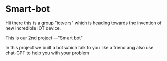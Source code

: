 # Smart-bot
Hii there this is a group "iotvers" which is heading towards the invention of new incredible IOT  device.


This is our 2nd project —"Smart bot"

In this project we built a bot which talk to you like a friend ang also use chat-GPT to help you with your problem 
